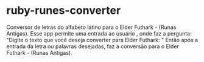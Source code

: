 # ruby-runes-converter
Conversor de letras do alfabeto latino para o Elder Futhark - (Runas Antigas).
Esse app permite uma entrada ao usuário , onde faz a pergunta: "Digite o texto que você deseja converter para Elder Futhark: "
Então após a entrada da letra ou palavras desejadas, faz a conversão para o Elder Futhark - (Runas Antigas).

